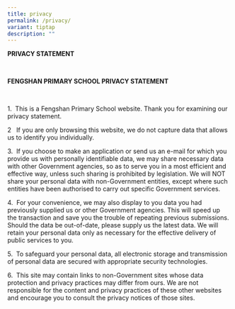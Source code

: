 ```yaml
---
title: privacy
permalink: /privacy/
variant: tiptap
description: ""
---
```

<p><strong>PRIVACY STATEMENT</strong>
</p>
<p>&nbsp;</p>
<p><strong>FENGSHAN PRIMARY SCHOOL PRIVACY STATEMENT</strong>
</p>
<p><strong>&nbsp;</strong>
</p>
<p>1.&nbsp; This is a Fengshan Primary School website. Thank you for examining
our privacy statement.&nbsp;</p>
<p>2&nbsp;&nbsp; If you are only browsing this website, we do not capture
data that allows us to identify you individually.</p>
<p>3.&nbsp; If you choose to make an application or send us an e-mail for
which you provide us with personally identifiable data, we may share necessary
data with other Government agencies, so as to serve you in a most efficient
and effective way, unless such sharing is prohibited by legislation. We
will NOT share your personal data with non-Government entities, except
where such entities have been authorised to carry out specific Government
services.</p>
<p>4.&nbsp; For your convenience, we may also display to you data you had
previously supplied us or other Government agencies. This will speed up
the transaction and save you the trouble of repeating previous submissions.
Should the data be out-of-date, please supply us the latest data. We will
retain your personal data only as necessary for the effective delivery
of public services to you.</p>
<p>5.&nbsp; To safeguard your personal data, all electronic storage and transmission
of personal data are secured with appropriate security technologies.&nbsp;
&nbsp;</p>
<p>6.&nbsp; This site may contain links to non-Government sites whose data
protection and privacy practices may differ from ours. We are not responsible
for the content and privacy practices of these other websites and encourage
you to consult the privacy notices of those sites.</p>